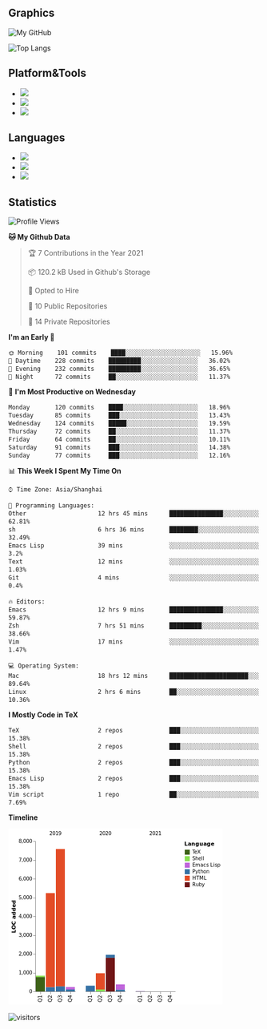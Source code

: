 ## Graphics

![My GitHub](https://github-readme-stats.vercel.app/api?username=SteamedFish&count_private=true&show_icons=true&theme=buefy&include_all_commits=false)

![Top Langs](https://github-readme-stats.vercel.app/api/top-langs/?username=SteamedFish&theme=buefy&hide=ruby&count_private=true&show_icons=true&layout=compact)

## Platform&Tools

* [![](https://img.shields.io/badge/ArchLinux--purple?style=flat-square&logo=ArchLinux)](https://www.archlinux.org/)
* [![](https://img.shields.io/badge/Gentoo-testing-purple?style=flat-square&logo=Gentoo)](https://www.gentoo.org/)
* [![](https://img.shields.io/badge/Doom%20Emacs-28-blue?style=flat-square&logo=Gnu%20emacs&logoColor=white)](https://www.gnu.org/software/emacs/)

## Languages

* [![](https://img.shields.io/badge/-Python-3776AB?style=flat-square&logo=python&logoColor=white)](https://www.python.org/)
* [![](https://img.shields.io/badge/-Bash-00ADD8?style=flat-square&logo=Gnu-bash&logoColor=white)](https://www.gnu.org/software/bash/)
* [![](https://img.shields.io/badge/-Go-00ADD8?style=flat-square&logo=go&logoColor=white)](https://golang.org/)

## Statistics

<!--START_SECTION:waka-->
![Profile Views](http://img.shields.io/badge/Profile%20Views-10-blue)

**🐱 My Github Data** 

> 🏆 7 Contributions in the Year 2021
 > 
> 📦 120.2 kB Used in Github's Storage 
 > 
> 💼 Opted to Hire
 > 
> 📜 10 Public Repositories 
 > 
> 🔑 14 Private Repositories  
 > 
**I'm an Early 🐤** 

```text
🌞 Morning    101 commits    ████░░░░░░░░░░░░░░░░░░░░░   15.96% 
🌆 Daytime    228 commits    █████████░░░░░░░░░░░░░░░░   36.02% 
🌃 Evening    232 commits    █████████░░░░░░░░░░░░░░░░   36.65% 
🌙 Night      72 commits     ██░░░░░░░░░░░░░░░░░░░░░░░   11.37%

```
📅 **I'm Most Productive on Wednesday** 

```text
Monday       120 commits    ████░░░░░░░░░░░░░░░░░░░░░   18.96% 
Tuesday      85 commits     ███░░░░░░░░░░░░░░░░░░░░░░   13.43% 
Wednesday    124 commits    █████░░░░░░░░░░░░░░░░░░░░   19.59% 
Thursday     72 commits     ██░░░░░░░░░░░░░░░░░░░░░░░   11.37% 
Friday       64 commits     ██░░░░░░░░░░░░░░░░░░░░░░░   10.11% 
Saturday     91 commits     ███░░░░░░░░░░░░░░░░░░░░░░   14.38% 
Sunday       77 commits     ███░░░░░░░░░░░░░░░░░░░░░░   12.16%

```


📊 **This Week I Spent My Time On** 

```text
⌚︎ Time Zone: Asia/Shanghai

💬 Programming Languages: 
Other                    12 hrs 45 mins      ███████████████░░░░░░░░░░   62.81% 
sh                       6 hrs 36 mins       ████████░░░░░░░░░░░░░░░░░   32.49% 
Emacs Lisp               39 mins             ░░░░░░░░░░░░░░░░░░░░░░░░░   3.2% 
Text                     12 mins             ░░░░░░░░░░░░░░░░░░░░░░░░░   1.03% 
Git                      4 mins              ░░░░░░░░░░░░░░░░░░░░░░░░░   0.4%

🔥 Editors: 
Emacs                    12 hrs 9 mins       ███████████████░░░░░░░░░░   59.87% 
Zsh                      7 hrs 51 mins       █████████░░░░░░░░░░░░░░░░   38.66% 
Vim                      17 mins             ░░░░░░░░░░░░░░░░░░░░░░░░░   1.47%

💻 Operating System: 
Mac                      18 hrs 12 mins      ██████████████████████░░░   89.64% 
Linux                    2 hrs 6 mins        ██░░░░░░░░░░░░░░░░░░░░░░░   10.36%

```

**I Mostly Code in TeX** 

```text
TeX                      2 repos             ███░░░░░░░░░░░░░░░░░░░░░░   15.38% 
Shell                    2 repos             ███░░░░░░░░░░░░░░░░░░░░░░   15.38% 
Python                   2 repos             ███░░░░░░░░░░░░░░░░░░░░░░   15.38% 
Emacs Lisp               2 repos             ███░░░░░░░░░░░░░░░░░░░░░░   15.38% 
Vim script               1 repo              ██░░░░░░░░░░░░░░░░░░░░░░░   7.69%

```


**Timeline**

![Chart not found](https://raw.githubusercontent.com/SteamedFish/SteamedFish/master/charts/bar_graph.png) 


<!--END_SECTION:waka-->

![visitors](https://visitor-badge.laobi.icu/badge?page_id=SteamedFish.SteamedFish)
